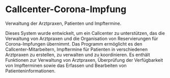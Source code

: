 # Callcenter-Corona-Impfung
Verwaltung der Arztpraxen, Patienten und Impftermine.

Dieses System wurde entwickelt, um ein Callcenter zu unterstützen, das die Verwaltung von Arztpraxen und die Organisation von Reservierungen für Corona-Impfungen übernimmt. Das Programm ermöglicht es den Callcenter-Mitarbeitern, Impftermine für Patienten in verschiedenen Arztpraxen zu erstellen, zu verwalten und zu koordinieren. Es enthält Funktionen zur Verwaltung von Arztpraxen, Überprüfung der Verfügbarkeit von Impfterminen sowie das Erfassen und Bearbeiten von Patienteninformationen.
